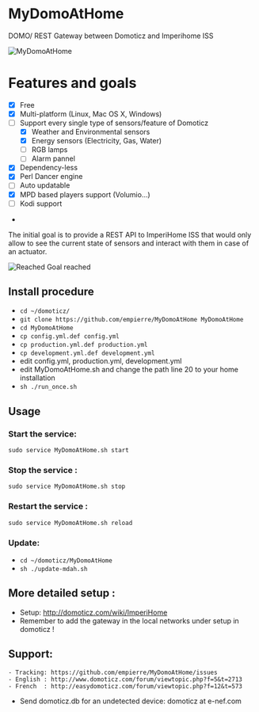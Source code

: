 # MyDomoAtHome
DOMO/  REST Gateway between Domoticz and Imperihome ISS

![MyDomoAtHome](http://domoticz.com/wiki/images/5/55/Imperihome.png "MyDomoAtHome")

# Features and goals
- [x] Free
- [x] Multi-platform (Linux, Mac OS X, Windows)
- [ ] Support every single type of sensors/feature of Domoticz
  - [x] Weather and Environmental sensors  
  - [x] Energy sensors (Electricity, Gas, Water)
  - [ ] RGB lamps
  - [ ] Alarm pannel
- [x] Dependency-less 
- [x] Perl Dancer engine
- [ ] Auto updatable
- [x] MPD based players support (Volumio...)
- [ ] Kodi support
- 
The initial goal is to provide a REST API to ImperiHome ISS that would only allow to see the current state of sensors and interact with them in case of an actuator. 

![Reached](https://cdn3.iconfinder.com/data/icons/10con/512/checkmark_tick-16.png) Goal reached


## Install procedure
  - `cd ~/domoticz/`
  - `git clone https://github.com/empierre/MyDomoAtHome MyDomoAtHome`
  - `cd MyDomoAtHome`
  - `cp config.yml.def config.yml`
  - `cp production.yml.def production.yml`
  - `cp development.yml.def development.yml`
  - edit config.yml, production.yml, development.yml
  - edit  MyDomoAtHome.sh and change the path line 20 to your home installation
  - `sh ./run_once.sh`
  
## Usage

### Start the service:
   `sudo service MyDomoAtHome.sh start`

### Stop the service :
   `sudo service MyDomoAtHome.sh stop`

### Restart the service :
   `sudo service MyDomoAtHome.sh reload`

### Update:
  - `cd ~/domoticz/MyDomoAtHome`
  - `sh ./update-mdah.sh`
  
## More detailed setup :
  - Setup: http://domoticz.com/wiki/ImperiHome
  - Remember to add the gateway in the local networks under setup in domoticz !
 
## Support: 
    - Tracking: https://github.com/empierre/MyDomoAtHome/issues
    - English : http://www.domoticz.com/forum/viewtopic.php?f=5&t=2713
    - French  : http://easydomoticz.com/forum/viewtopic.php?f=12&t=573

  - Send domoticz.db for an undetected device: domoticz at e-nef.com


